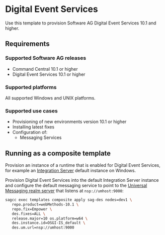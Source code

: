 <!-- Copyright 2013 - 2018 Software AG, Darmstadt, Germany and/or its licensors

   SPDX-License-Identifier: Apache-2.0

    Licensed under the Apache License, Version 2.0 (the "License");
    you may not use this file except in compliance with the License.
    You may obtain a copy of the License at

        http://www.apache.org/licenses/LICENSE-2.0

    Unless required by applicable law or agreed to in writing, software
    distributed under the License is distributed on an "AS IS" BASIS,
     WITHOUT WARRANTIES OR CONDITIONS OF ANY KIND, either express or implied.
     See the License for the specific language governing permissions and

     limitations under the License.                                                  

-->
# Digital Event Services

Use this template to provision Software AG Digital Event Services 10.1 and higher.

## Requirements

### Supported Software AG releases

* Command Central 10.1 or higher
* Digital Event Services 10.1 or higher

### Supported platforms

All supported Windows and UNIX platforms.

### Supported use cases

* Provisioning of new environments version 10.1 or higher
* Installing latest fixes
* Configuration of:
  * Messaging Services

## Running as a composite template

Provision an instance of a runtime that is enabled for Digital Event Services, for example an [Integration Server](../sag-is-server/) default instance on Windows.

Provision Digital Event Services into the default Integration Server instance and configure the default messaging service to point to the [Universal Messaging realm server](../sag-um-server/) that listens at `nsp://umhost:9000`:

 ```bash
 sagcc exec templates composite apply sag-des nodes=dev1 \
    repo.product=webMethods-10.1 \
    repo.fix=Empower \
    des.fixes=ALL \
    release.major=10 os.platform=w64 \
    des.instance.id=OSGI-IS_default \
    des.um.url=nsp://umhost:9000
```
